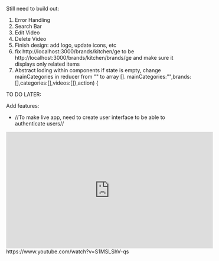 Still need to build out:

1. Error Handling
2. Search Bar
3. Edit Video
4. Delete Video
5. Finish design: add logo, update icons, etc
6. fix http://localhost:3000/brands/kitchen/ge to be http://localhost:3000/brands/kitchen/brands/ge and make sure it displays only related items
7. Abstract loding within components if state is empty, change mainCategories in reducer from "" to array []. mainCategories:"",brands:[],categories:[],videos:[]},action) {









TO DO LATER:

Add features:
* //To make live app, need to create user interface to be able to authenticate users//







<iframe width="560" height="315" src="https://www.youtube.com/embed/S1MSLShV-qs" frameborder="0" allow="accelerometer; autoplay; clipboard-write; encrypted-media; gyroscope; picture-in-picture" allowfullscreen></iframe>
https://www.youtube.com/watch?v=S1MSLShV-qs
